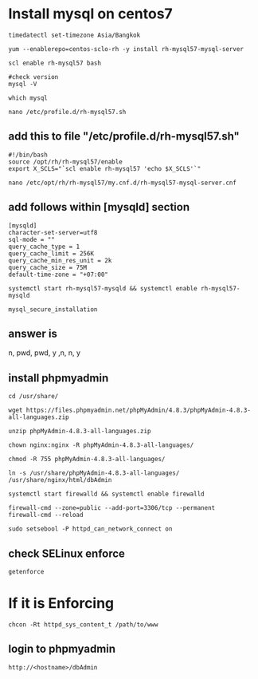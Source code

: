 # Install mysql on centos7
```
timedatectl set-timezone Asia/Bangkok

yum --enablerepo=centos-sclo-rh -y install rh-mysql57-mysql-server

scl enable rh-mysql57 bash

#check version
mysql -V

which mysql

nano /etc/profile.d/rh-mysql57.sh
```

## add this to file "/etc/profile.d/rh-mysql57.sh"
```
#!/bin/bash
source /opt/rh/rh-mysql57/enable
export X_SCLS="`scl enable rh-mysql57 'echo $X_SCLS'`"
```

```
nano /etc/opt/rh/rh-mysql57/my.cnf.d/rh-mysql57-mysql-server.cnf
```

## add follows within [mysqld] section

```
[mysqld]
character-set-server=utf8
sql-mode = ""
query_cache_type = 1
query_cache_limit = 256K
query_cache_min_res_unit = 2k
query_cache_size = 75M
default-time-zone = "+07:00"
```

```
systemctl start rh-mysql57-mysqld && systemctl enable rh-mysql57-mysqld
```

```
mysql_secure_installation
```
## answer is  
n, pwd, pwd, y ,n, n, y

## install phpmyadmin

```
cd /usr/share/

wget https://files.phpmyadmin.net/phpMyAdmin/4.8.3/phpMyAdmin-4.8.3-all-languages.zip

unzip phpMyAdmin-4.8.3-all-languages.zip

chown nginx:nginx -R phpMyAdmin-4.8.3-all-languages/

chmod -R 755 phpMyAdmin-4.8.3-all-languages/

ln -s /usr/share/phpMyAdmin-4.8.3-all-languages/ /usr/share/nginx/html/dbAdmin

systemctl start firewalld && systemctl enable firewalld

firewall-cmd --zone=public --add-port=3306/tcp --permanent
firewall-cmd --reload

sudo setsebool -P httpd_can_network_connect on 
```


## check SELinux enforce

```
getenforce
```

# If it is Enforcing

```
chcon -Rt httpd_sys_content_t /path/to/www
```

## login to phpmyadmin

```
http://<hostname>/dbAdmin
```


